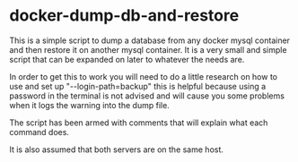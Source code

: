 # docker-dump-db-and-restore
This is a simple script to dump a database from any docker mysql container and then restore it on another mysql container.
 It is a very small and simple script that can be expanded on later to whatever the needs are. 
 
 In order to get this to work you will need to do a little research on how to use and set up 
 "--login-path=backup" this is helpful because using a password in the terminal is not advised 
 and will cause you some problems when it logs the warning into the dump file.

The script has been armed with comments that will explain what each command does.

It is also assumed that both servers are on the same host.